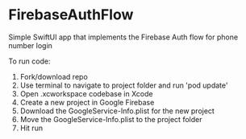 # FirebaseAuthFlow
Simple SwiftUI app that implements the Firebase Auth flow for phone number login

To run code:
1. Fork/download repo
2. Use terminal to navigate to project folder and run 'pod update'
2. Open .xcworkspace codebase in Xcode
3. Create a new project in Google Firebase
4. Download the GoogleService-Info.plist for the new project
5. Move the GoogleService-Info.plist to the project folder
6. Hit run 
